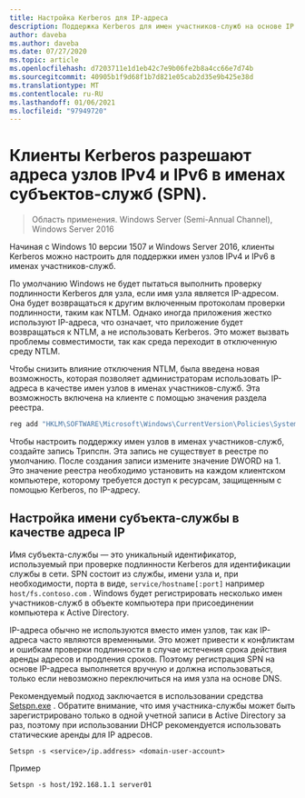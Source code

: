 ```yaml
---
title: Настройка Kerberos для IP-адреса
description: Поддержка Kerberos для имен участников-служб на основе IP
author: daveba
ms.author: daveba
ms.date: 07/27/2020
ms.topic: article
ms.openlocfilehash: d7203711e1d1eb42c7e9b06fe2b8a4cc66e7d74b
ms.sourcegitcommit: 40905b1f9d68f1b7d821e05cab2d35e9b425e38d
ms.translationtype: MT
ms.contentlocale: ru-RU
ms.lasthandoff: 01/06/2021
ms.locfileid: "97949720"
---
```

# <a name="kerberos-clients-allow-ipv4-and-ipv6-address-hostnames-in-service-principal-names-spns"></a>Клиенты Kerberos разрешают адреса узлов IPv4 и IPv6 в именах субъектов-служб (SPN).

>Область применения. Windows Server (Semi-Annual Channel), Windows Server 2016

Начиная с Windows 10 версии 1507 и Windows Server 2016, клиенты Kerberos можно настроить для поддержки имен узлов IPv4 и IPv6 в именах участников-служб.

По умолчанию Windows не будет пытаться выполнить проверку подлинности Kerberos для узла, если имя узла является IP-адресом. Она будет возвращаться к другим включенным протоколам проверки подлинности, таким как NTLM. Однако иногда приложения жестко используют IP-адреса, что означает, что приложение будет возвращаться к NTLM, а не использовать Kerberos. Это может вызвать проблемы совместимости, так как среда переходит в отключенную среду NTLM.

Чтобы снизить влияние отключения NTLM, была введена новая возможность, которая позволяет администраторам использовать IP-адреса в качестве имен узлов в именах участников-служб. Эта возможность включена на клиенте с помощью значения раздела реестра.

```cmd
reg add "HKLM\SOFTWARE\Microsoft\Windows\CurrentVersion\Policies\System\Kerberos\Parameters" /v TryIPSPN /t REG_DWORD /d 1 /f
```

Чтобы настроить поддержку имен узлов в именах участников-служб, создайте запись Трипспн. Эта запись не существует в реестре по умолчанию. После создания записи измените значение DWORD на 1. Это значение реестра необходимо установить на каждом клиентском компьютере, которому требуется доступ к ресурсам, защищенным с помощью Kerberos, по IP-адресу.

## <a name="configuring-a-service-principal-name-as-ip-address"></a>Настройка имени субъекта-службы в качестве адреса IP

Имя субъекта-службы — это уникальный идентификатор, используемый при проверке подлинности Kerberos для идентификации службы в сети. SPN состоит из службы, имени узла и, при необходимости, порта в виде, `service/hostname[:port]` например `host/fs.contoso.com` . Windows будет регистрировать несколько имен участников-служб в объекте компьютера при присоединении компьютера к Active Directory.

IP-адреса обычно не используются вместо имен узлов, так как IP-адреса часто являются временными. Это может привести к конфликтам и ошибкам проверки подлинности в случае истечения срока действия аренды адресов и продления сроков. Поэтому регистрация SPN на основе IP-адреса выполняется вручную и должна использоваться, только если невозможно переключиться на имя узла на основе DNS.

Рекомендуемый подход заключается в использовании средства [Setspn.exe](/previous-versions/windows/it-pro/windows-server-2012-R2-and-2012/cc731241(v=ws.11)) . Обратите внимание, что имя участника-службы может быть зарегистрировано только в одной учетной записи в Active Directory за раз, поэтому при использовании DHCP рекомендуется использовать статические аренды для IP адресов.

```
Setspn -s <service>/ip.address> <domain-user-account>
```

Пример

```
Setspn -s host/192.168.1.1 server01
```

